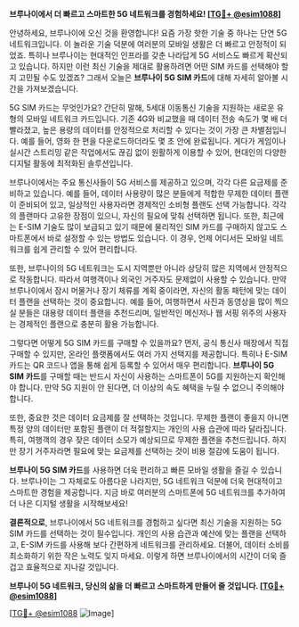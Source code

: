 **브루나이에서 더 빠르고 스마트한 5G 네트워크를 경험하세요! [[TG💪+ @esim1088](https://t.me/s/esim1088)]**

안녕하세요, 브루나이에 오신 것을 환영합니다! 요즘 가장 핫한 기술 중 하나는 단연 5G 네트워크입니다. 이 놀라운 기술 덕분에 여러분의 모바일 생활은 더 빠르고 안정적이 되었죠. 특히나 브루나이는 현대적인 인프라를 갖춘 나라답게 5G 서비스도 빠르게 확산되고 있습니다. 하지만 이런 최신 기술을 제대로 활용하려면 어떤 SIM 카드를 선택해야 할지 고민될 수도 있겠죠? 그래서 오늘은 **브루나이 5G SIM 카드**에 대해 자세히 알아볼 시간을 가져보겠습니다.

5G SIM 카드는 무엇인가요? 간단히 말해, 5세대 이동통신 기술을 지원하는 새로운 유형의 모바일 네트워크 카드입니다. 기존 4G와 비교했을 때 데이터 전송 속도가 몇 배 더 빨라졌고, 높은 용량의 데이터를 안정적으로 처리할 수 있다는 것이 가장 큰 차별점입니다. 예를 들어, 영화 한 편을 다운로드하더라도 몇 초 안에 완료됩니다. 게다가 게임이나 실시간 스트리밍 같은 작업에서도 끊김 없이 원활하게 이용할 수 있어, 현대인의 다양한 디지털 활동에 최적화된 솔루션입니다.

브루나이에서는 주요 통신사들이 5G 서비스를 제공하고 있으며, 각각 다른 요금제를 준비하고 있습니다. 예를 들어, 데이터 사용량이 많은 분들에게 적합한 무제한 데이터 플랜이 준비되어 있고, 일상적인 사용자라면 경제적인 소비형 플랜도 선택 가능합니다. 각각의 플랜마다 고유한 장점이 있으니, 자신의 필요에 맞춰 선택하면 됩니다. 또한, 최근에는 E-SIM 기술도 많이 보급되고 있기 때문에 물리적인 SIM 카드를 구매하지 않고도 스마트폰에서 바로 설정할 수 있는 방법도 있습니다. 이 경우, 언제 어디서든 모바일 네트워크를 쉽게 관리할 수 있어 편리합니다.

또한, 브루나이의 5G 네트워크는 도시 지역뿐만 아니라 상당히 많은 지역에서 안정적으로 작동합니다. 따라서 여행객이나 외국인 거주자도 문제없이 사용할 수 있습니다. 만약 브루나이에서 잠시 머물거나 장기 체류를 계획 중이라면, 자신의 활동 패턴에 맞는 데이터 플랜을 선택하는 것이 중요합니다. 예를 들어, 여행하면서 사진과 동영상을 많이 찍으실 분들은 대용량 데이터 플랜을 추천드리며, 일반적인 메신저나 웹 서핑 위주의 사용자는 경제적인 플랜으로 충분히 활용 가능합니다.

그렇다면 어떻게 5G SIM 카드를 구매할 수 있을까요? 먼저, 공식 통신사 매장에서 직접 구매할 수 있지만, 온라인 플랫폼에서도 여러 가지 선택지를 제공합니다. 특히나 E-SIM 카드는 QR 코드나 앱을 통해 쉽게 등록할 수 있어서 매우 편리합니다. **브루나이 5G SIM 카드**를 구매할 때는 반드시 자신이 사용하는 스마트폰이 5G를 지원하는지 확인해야 합니다. 만약 5G 지원이 안 된다면, 더 이상의 속도 혜택을 누릴 수 없으니 주의해야 합니다.

또한, 중요한 것은 데이터 요금제를 잘 선택하는 것입니다. 무제한 플랜이 좋을지 아니면 특정 양의 데이터만 포함된 플랜이 더 적절할지는 개인의 사용 습관에 따라 달라집니다. 특히, 여행객의 경우 잦은 데이터 소모가 예상되므로 무제한 플랜을 추천드립니다. 하지만 장기 거주자라면 필요에 맞는 요금제를 선택하는 것이 비용 절감에 도움이 됩니다.

**브루나이 5G SIM 카드**를 사용하면 더욱 편리하고 빠른 모바일 생활을 즐길 수 있습니다. 브루나이는 그 자체로도 아름다운 나라지만, 5G 네트워크 덕분에 더욱 현대적이고 스마트한 경험을 제공합니다. 지금 바로 여러분의 스마트폰에 5G 네트워크를 추가하여 더 나은 디지털 생활을 시작해보세요!

**결론적으로**, 브루나이에서 5G 네트워크를 경험하고 싶다면 최신 기술을 지원하는 5G SIM 카드를 선택하는 것이 필수입니다. 개인의 사용 습관과 예산에 맞는 플랜을 선택하고, E-SIM 카드를 사용해 보다 간편하게 네트워크를 관리하세요. 더불어, 데이터 소비를 최소화하기 위한 작은 노력도 잊지 마세요. 이렇게 하면 브루나이에서의 시간이 더욱 즐겁고 효율적으로 지나갈 것입니다.

**브루나이 5G 네트워크, 당신의 삶을 더 빠르고 스마트하게 만들어 줄 것입니다. [[TG💪+ @esim1088](https://t.me/s/esim1088)]**

[[TG💪+ @esim1088](https://t.me/s/esim1088) ![Image](https://i.postimg.cc/Y0z9fWf4/image.png)]